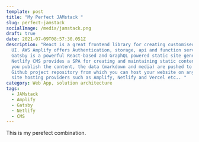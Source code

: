 ```yaml
---
template: post
title: "My Perfect JAMstack "
slug: perfect-jamstack
socialImage: /media/jamstack.png
draft: true
date: 2021-07-09T08:57:30.051Z
description: "React is a great frontend library for creating customised modern
  UI. AWS Amplify offers Authentication, storage, api and function services.
  Gatsby is a powerful React-based and GraphQL powered static site generator.
  Netlify CMS provides a SPA for creating and maintaining static content. When
  you publish the content, the data (markdown and media) are pushed to your
  Github project repository from which you can host your website on any static
  site hosting providers such as Amplify, Netlify and Vercel etc.. "
category: Web App, solution architecture
tags:
  - JAMstack
  - Amplify
  - Gatsby
  - Netlify
  - CMS
---
```

This is my perefect combination.
